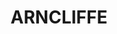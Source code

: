 ---
lastmod: '2025-04-06T06:05:20+00:00'
latitude: -33.937551
layout: suburb
longitude: 151.147956
postcode: '2205'
state: NSW
title: ARNCLIFFE
url: /nsw/arncliffe/
---
